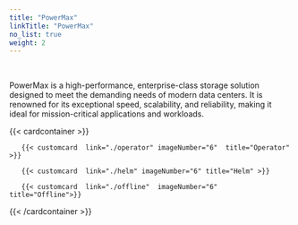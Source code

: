 ```yaml
---
title: "PowerMax"
linkTitle: "PowerMax"
no_list: true
weight: 2
--- 
```


<br>

PowerMax is a high-performance, enterprise-class storage solution designed to meet the demanding needs of modern data centers. It is renowned for its exceptional speed, scalability, and reliability, making it ideal for mission-critical applications and workloads.

{{< cardcontainer >}}

       {{< customcard  link="./operator" imageNumber="6"  title="Operator" >}}

       {{< customcard  link="./helm" imageNumber="6" title="Helm" >}}

       {{< customcard  link="./offline"  imageNumber="6" title="Offline">}}

{{< /cardcontainer >}}